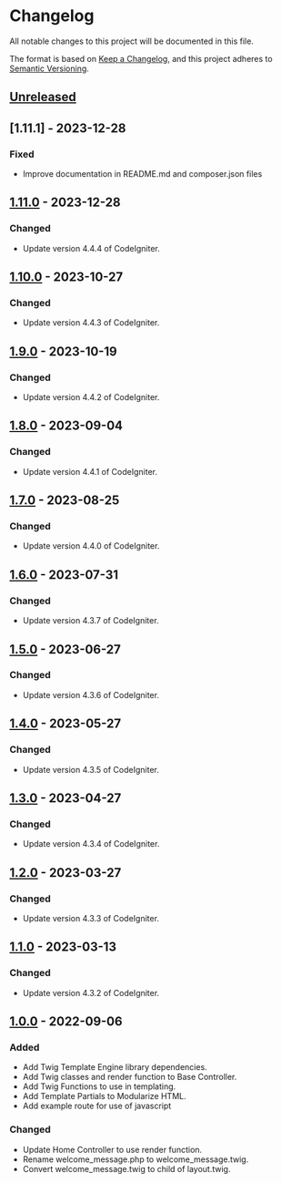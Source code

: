 # Changelog

All notable changes to this project will be documented in this file.

The format is based on [Keep a Changelog](https://keepachangelog.com/en/1.0.0/),
and this project adheres to [Semantic Versioning](https://semver.org/spec/v2.0.0.html).

## [Unreleased]

## [1.11.1] - 2023-12-28

### Fixed

- Improve documentation in README.md and composer.json files

## [1.11.0] - 2023-12-28

### Changed

- Update version 4.4.4 of CodeIgniter.

## [1.10.0] - 2023-10-27

### Changed

- Update version 4.4.3 of CodeIgniter.

## [1.9.0] - 2023-10-19

### Changed

- Update version 4.4.2 of CodeIgniter.

## [1.8.0] - 2023-09-04

### Changed

- Update version 4.4.1 of CodeIgniter.

## [1.7.0] - 2023-08-25

### Changed

- Update version 4.4.0 of CodeIgniter.

## [1.6.0] - 2023-07-31

### Changed

- Update version 4.3.7 of CodeIgniter.

## [1.5.0] - 2023-06-27

### Changed

- Update version 4.3.6 of CodeIgniter.

## [1.4.0] - 2023-05-27

### Changed

- Update version 4.3.5 of CodeIgniter.

## [1.3.0] - 2023-04-27

### Changed

- Update version 4.3.4 of CodeIgniter.

## [1.2.0] - 2023-03-27

### Changed

- Update version 4.3.3 of CodeIgniter.

## [1.1.0] - 2023-03-13

### Changed

- Update version 4.3.2 of CodeIgniter.

## [1.0.0] - 2022-09-06

### Added

- Add Twig Template Engine library dependencies.
- Add Twig classes and render function to Base Controller.
- Add Twig Functions to use in templating.
- Add Template Partials to Modularize HTML.
- Add example route for use of javascript

### Changed

- Update Home Controller to use render function.
- Rename welcome_message.php to welcome_message.twig.
- Convert welcome_message.twig to child of layout.twig.

[unreleased]: https://github.com/ManuelGil/ci4-twig/compare/v1.11.0...HEAD
[1.11.0]: https://github.com/ManuelGil/ci4-twig/compare/v1.10.0...v1.11.0
[1.10.0]: https://github.com/ManuelGil/ci4-twig/compare/v1.9.0...v1.10.0
[1.9.0]: https://github.com/ManuelGil/ci4-twig/compare/v1.8.0...v1.9.0
[1.8.0]: https://github.com/ManuelGil/ci4-twig/compare/v1.7.0...v1.8.0
[1.7.0]: https://github.com/ManuelGil/ci4-twig/compare/v1.6.0...v1.7.0
[1.6.0]: https://github.com/ManuelGil/ci4-twig/compare/v1.5.0...v1.6.0
[1.5.0]: https://github.com/ManuelGil/ci4-twig/compare/v1.4.0...v1.5.0
[1.4.0]: https://github.com/ManuelGil/ci4-twig/compare/v1.3.0...v1.4.0
[1.3.0]: https://github.com/ManuelGil/ci4-twig/compare/v1.2.0...v1.3.0
[1.2.0]: https://github.com/ManuelGil/ci4-twig/compare/v1.1.0...v1.2.0
[1.1.0]: https://github.com/ManuelGil/ci4-twig/compare/v1.0.0...v1.1.0
[1.0.0]: https://github.com/ManuelGil/ci4-twig/releases/tag/v1.0.0
